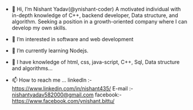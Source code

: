 - 👋 Hi, I’m Nishant Yadav(@ynishant-coder)
A motivated individual with in-depth knowledge of C++, backend developer, Data structure, and algorithm. Seeking a position in a growth-oriented company where I can develop my own skills. 
- 👀 I’m interested in software and web development
- 🌱 I’m currently learning Nodejs.

- 💞️ I have knowledge of html, css, java-script, C++, Sql, Data structure and algorithms...
- 📫 How to reach me ...
linkedln :- https://www.linkedin.com/in/nishant435/
E-mail :- nishantyadav582000@gmail.com
facebook:- https://www.facebook.com/ynishant.bittu/

<!---
ynishant-coder/ynishant-coder is a ✨ special ✨ repository because its `README.md` (this file) appears on your GitHub profile.
You can click the Preview link to take a look at your changes.
--->
